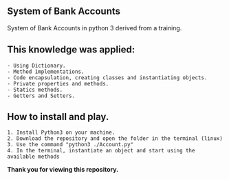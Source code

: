 ## System of Bank Accounts ##
 
System of Bank Accounts in python 3 derived from a training.

## This knowledge was applied: ##
    - Using Dictionary.
    - Method implementations.
    - Code encapsulation, creating classes and instantiating objects.
    - Private properties and methods.
    - Statics methods.
    - Getters and Setters.

## How to install and play. ##

    1. Install Python3 on your machine.
    2. Download the repository and open the folder in the terminal (linux)
    3. Use the command "python3 ./Account.py"
    4. In the terminal, instantiate an object and start using the available methods

**Thank you for viewing this repository.**